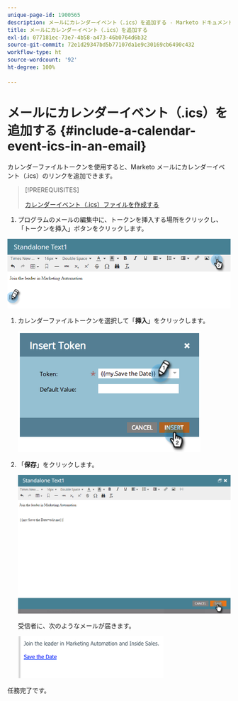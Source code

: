 ```yaml
---
unique-page-id: 1900565
description: メールにカレンダーイベント（.ics）を追加する - Marketo ドキュメント - 製品ドキュメント
title: メールにカレンダーイベント（.ics）を追加する
exl-id: 077181ec-73e7-4b58-a473-46b0764d6b32
source-git-commit: 72e1d29347bd5b77107da1e9c30169cb6490c432
workflow-type: ht
source-wordcount: '92'
ht-degree: 100%

---
```


# メールにカレンダーイベント（.ics）を追加する {#include-a-calendar-event-ics-in-an-email}

カレンダーファイルトークンを使用すると、Marketo メールにカレンダーイベント（.ics）のリンクを追加できます。

>[!PREREQUISITES]
>
>[カレンダーイベント（.ics）ファイルを作成する](/help/marketo/product-docs/email-marketing/general/functions-in-the-editor/create-a-calendar-event-ics-file.md)

1. プログラムのメールの編集中に、トークンを挿入する場所をクリックし、「トークンを挿入」ボタンをクリックします。

![](assets/one-6.png)

1. カレンダーファイルトークンを選択して「**挿入**」をクリックします。

   ![](assets/image2014-9-11-16-3a53-3a30.png)

1. 「**保存**」をクリックします。

   ![](assets/three-5.png)

   受信者に、次のようなメールが届きます。

   ![](assets/image2014-9-11-16-3a53-3a48.png)

任務完了です。
